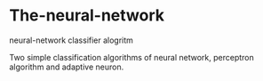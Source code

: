 # The-neural-network
neural-network classifier alogritm

Two simple classification algorithms of neural network, perceptron algorithm and adaptive neuron.
